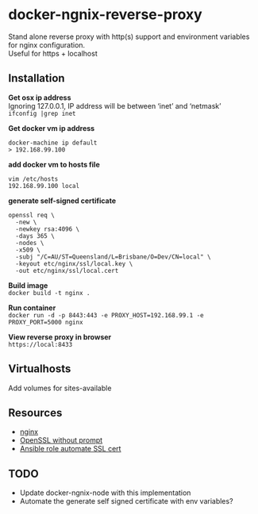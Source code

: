 # docker-ngnix-reverse-proxy  
Stand alone reverse proxy with http(s) support and environment variables for nginx configuration.  
Useful for https + localhost  

## Installation  

**Get osx ip address**  
Ignoring 127.0.0.1, IP address will be between ‘inet’ and ‘netmask’  
`ifconfig |grep inet`

**Get docker vm ip address**  
```
docker-machine ip default
> 192.168.99.100
```

**add docker vm to hosts file**  
```
vim /etc/hosts
192.168.99.100 local
```

**generate self-signed certificate**  
```
openssl req \
  -new \
  -newkey rsa:4096 \
  -days 365 \
  -nodes \
  -x509 \
  -subj "/C=AU/ST=Queensland/L=Brisbane/O=Dev/CN=local" \
  -keyout etc/nginx/ssl/local.key \
  -out etc/nginx/ssl/local.cert
```

**Build image**  
`docker build -t nginx .`

**Run container**  
`docker run -d -p 8443:443 -e PROXY_HOST=192.168.99.1 -e PROXY_PORT=5000 nginx`

**View reverse proxy in browser**  
`https://local:8433`


## Virtualhosts  
Add volumes for sites-available


## Resources  
- [nginx](https://hub.docker.com/_/nginx/)
- [OpenSSL without prompt](http://superuser.com/a/226229)
- [Ansible role automate SSL cert](bencooling/ansible-role-deploy)


## TODO  
- Update docker-ngnix-node with this implementation
- Automate the generate self signed certificate with env variables?
